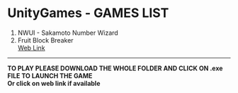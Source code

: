 # UnityGames - GAMES LIST 
<ol>
  <li> NWUI - Sakamoto Number Wizard </li>
  <li> Fruit Block Breaker </li> <a href="https://sharemygame.com/@notaman958/block-breaker-bl!">Web Link</a>
</ol>
<hr/>
<strong>TO PLAY PLEASE DOWNLOAD THE WHOLE FOLDER AND CLICK ON .exe FILE TO LAUNCH THE GAME</strong>
</br> <b>Or click on web link if available</b>

